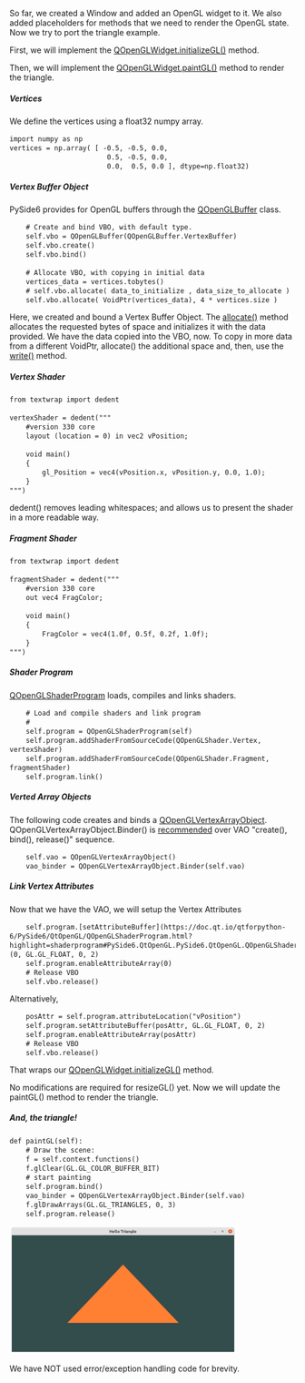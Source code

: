So far, we created a Window and added an OpenGL widget to it. We also added placeholders for methods that we need to render the OpenGL state. <br>
Now we try to port the triangle example.<br>

First, we will implement the [QOpenGLWidget.initializeGL()](https://doc.qt.io/qtforpython-6/PySide6/QtOpenGLWidgets/QOpenGLWidget.html?highlight=openglwidget#PySide6.QtOpenGLWidgets.PySide6.QtOpenGLWidgets.QOpenGLWidget.initializeGL) method.

Then, we will implement the [QOpenGLWidget.paintGL()](https://doc.qt.io/qtforpython-6/PySide6/QtOpenGLWidgets/QOpenGLWidget.html?highlight=openglwidget#PySide6.QtOpenGLWidgets.PySide6.QtOpenGLWidgets.QOpenGLWidget.paintGL) method to render the triangle.

##### Vertices
We define the vertices using a float32 numpy array.<br>

    import numpy as np
    vertices = np.array( [ -0.5, -0.5, 0.0,
                            0.5, -0.5, 0.0,
                            0.0,  0.5, 0.0 ], dtype=np.float32) 
                            
##### Vertex Buffer Object
PySide6 provides for OpenGL buffers through the [QOpenGLBuffer](https://doc.qt.io/qtforpython-6/PySide6/QtOpenGL/QOpenGLBuffer.html) class.

        # Create and bind VBO, with default type.
        self.vbo = QOpenGLBuffer(QOpenGLBuffer.VertexBuffer)
        self.vbo.create()
        self.vbo.bind()
        
        # Allocate VBO, with copying in initial data
        vertices_data = vertices.tobytes()
        # self.vbo.allocate( data_to_initialize , data_size_to_allocate )
        self.vbo.allocate( VoidPtr(vertices_data), 4 * vertices.size )

Here, we created and bound a Vertex Buffer Object. The [allocate()](https://doc.qt.io/qtforpython-6/PySide6/QtOpenGL/QOpenGLBuffer.html#PySide6.QtOpenGL.PySide6.QtOpenGL.QOpenGLBuffer.allocate) method allocates the requested bytes of space and initializes it with the data provided. We have the data copied into the VBO, now. To copy in more data from a different VoidPtr, allocate() the additional space and, then,  use the [write()](https://doc.qt.io/qtforpython-6/PySide6/QtOpenGL/QOpenGLBuffer.html#PySide6.QtOpenGL.PySide6.QtOpenGL.QOpenGLBuffer.write) method.

##### Vertex Shader

    from textwrap import dedent

    vertexShader = dedent("""
        #version 330 core
        layout (location = 0) in vec2 vPosition;
        
        void main()
        {
            gl_Position = vec4(vPosition.x, vPosition.y, 0.0, 1.0);
        }
    """)

dedent() removes leading whitespaces; and allows us to present the shader in a more readable way.

##### Fragment Shader
    from textwrap import dedent

    fragmentShader = dedent("""
        #version 330 core
        out vec4 FragColor;
        
        void main()
        {
            FragColor = vec4(1.0f, 0.5f, 0.2f, 1.0f);
        } 
    """)

##### Shader Program
[QOpenGLShaderProgram](https://doc.qt.io/qtforpython-6/PySide6/QtOpenGL/QOpenGLShaderProgram.html?highlight=qopenglshaderprogram) loads, compiles and links shaders.

        # Load and compile shaders and link program
        #
        self.program = QOpenGLShaderProgram(self)
        self.program.addShaderFromSourceCode(QOpenGLShader.Vertex, vertexShader)
        self.program.addShaderFromSourceCode(QOpenGLShader.Fragment, fragmentShader)
        self.program.link()

##### Verted Array Objects
The following code creates and binds a [QOpenGLVertexArrayObject](https://doc.qt.io/qtforpython-6/PySide6/QtOpenGL/QOpenGLVertexArrayObject.html). QOpenGLVertexArrayObject.Binder() is [recommended](https://doc.qt.io/qtforpython-6/PySide6/QtOpenGL/Binder.html) over VAO "create(), bind(), release()" sequence.

        self.vao = QOpenGLVertexArrayObject()
        vao_binder = QOpenGLVertexArrayObject.Binder(self.vao)
        
##### Link Vertex Attributes
Now that we have the VAO, we will setup the Vertex Attributes

        self.program.[setAttributeBuffer](https://doc.qt.io/qtforpython-6/PySide6/QtOpenGL/QOpenGLShaderProgram.html?highlight=shaderprogram#PySide6.QtOpenGL.PySide6.QtOpenGL.QOpenGLShaderProgram.setAttributeBuffer)(0, GL.GL_FLOAT, 0, 2)
        self.program.enableAttributeArray(0)
        # Release VBO
        self.vbo.release()

Alternatively,<br>
    
        posAttr = self.program.attributeLocation("vPosition")
        self.program.setAttributeBuffer(posAttr, GL.GL_FLOAT, 0, 2)
        self.program.enableAttributeArray(posAttr)
        # Release VBO
        self.vbo.release()

That wraps our [QOpenGLWidget.initializeGL()](https://doc.qt.io/qtforpython-6/PySide6/QtOpenGLWidgets/QOpenGLWidget.html?highlight=openglwidget#PySide6.QtOpenGLWidgets.PySide6.QtOpenGLWidgets.QOpenGLWidget.initializeGL) method.

No modifications are required for resizeGL() yet.
Now we will update the paintGL() method to render the triangle.

##### And, the triangle!

    def paintGL(self):
        # Draw the scene:
        f = self.context.functions()
        f.glClear(GL.GL_COLOR_BUFFER_BIT)
        # start painting
        self.program.bind()
        vao_binder = QOpenGLVertexArrayObject.Binder(self.vao)
        f.glDrawArrays(GL.GL_TRIANGLES, 0, 3)
        self.program.release()


<img src="../images/triangle2.png" width="400" height="225">

We have NOT used error/exception handling code for brevity.
